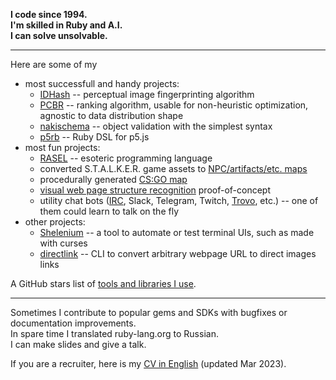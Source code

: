 **I code since 1994.  
I'm skilled in Ruby and A.I.  
I can solve unsolvable.**

---

Here are some of my  
* most successfull and handy projects:
  * [IDHash](https://github.com/Nakilon/dhash-vips) -- perceptual image fingerprinting algorithm
  * [PCBR](https://github.com/Nakilon/pcbr) -- ranking algorithm, usable for non-heuristic optimization, agnostic to data distribution shape
  * [nakischema](https://github.com/Nakilon/nakischema) -- object validation with the simplest syntax
  * [p5rb](https://github.com/Nakilon/p5rb) -- Ruby DSL for p5.js
* most fun projects:
  * [RASEL](https://github.com/Nakilon/rasel) -- esoteric programming language
  * converted S.T.A.L.K.E.R. game assets to [NPC/artifacts/etc. maps](https://github.com/Nakilon/stalker-maps)
  * procedurally generated [CS:GO map](https://www.reddit.com/r/GlobalOffensive/comments/84n44v/made_aim_and_de_maps_that_are_randomly_generated/)
  * [visual web page structure recognition](https://github.com/Nakilon/pagerecognizer) proof-of-concept
  * utility chat bots ([IRC](https://github.com/Nakilon/nakiircbot), Slack, Telegram, Twitch, [Trovo](https://github.com/Nakilon/trovobot), etc.) -- one of them could learn to talk on the fly
* other projects:
  * [Shelenium](https://github.com/Nakilon/shelenium) -- a tool to automate or test terminal UIs, such as made with curses
  * [directlink](https://github.com/Nakilon/directlink) -- CLI to convert arbitrary webpage URL to direct images links

A GitHub stars list of [tools and libraries I use](https://github.com/stars/Nakilon/lists/my-stack).

---

Sometimes I contribute to popular gems and SDKs with bugfixes or documentation improvements.  
In spare time I translated ruby-lang.org to Russian.  
I can make slides and give a talk.  

If you are a recruiter, here is my [CV in English](https://storage.yandexcloud.net/unversioned.www.nakilon.pro/VictorMaslov_CV2023mar_en.pdf) (updated Mar 2023).
